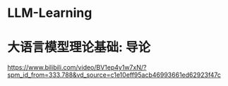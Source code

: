 # LLM-Learning
# 大语言模型理论基础: 导论
https://www.bilibili.com/video/BV1ep4y1w7xN/?spm_id_from=333.788&vd_source=c1e10eff95acb46993661ed62923f47c

